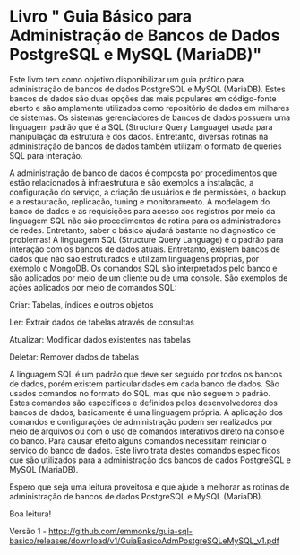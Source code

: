 # Livro " Guia Básico para Administração de Bancos de Dados PostgreSQL e MySQL (MariaDB)"

Este livro tem como objetivo disponibilizar um guia prático para administração de bancos de dados PostgreSQL e MySQL (MariaDB). Estes bancos de dados são duas opções das mais populares em código-fonte aberto e são amplamente utilizados como repositório de dados em milhares de sistemas. Os sistemas gerenciadores de bancos de dados possuem uma linguagem padrão que é a SQL (Structure Query Language) usada para manipulação da estrutura e dos dados. Entretanto, diversas rotinas na administração de bancos de dados também utilizam o formato de queries SQL para interação. 

A administração de banco de dados é composta por procedimentos que estão relacionados à infraestrutura e são exemplos a instalação, a configuração do serviço, a criação de usuários e de permissões, o backup e a restauração, replicação, tuning  e monitoramento. A modelagem do banco de dados e as requisições para acesso aos registros por meio da linguagem SQL não são  procedimentos de rotina para os administradores de redes. Entretanto, saber o básico ajudará bastante no diagnóstico de problemas!
A linguagem SQL (Structure Query Language) é o padrão para interação com os bancos de dados atuais. Entretanto, existem bancos de dados que não são estruturados e utilizam linguagens próprias, por exemplo o MongoDB. Os comandos SQL são interpretados pelo banco e são aplicados por meio de um cliente ou de uma console. São exemplos de ações aplicados por meio de comandos SQL:

Criar: Tabelas, índices e outros objetos

Ler: Extrair dados de tabelas através de consultas

Atualizar: Modificar dados existentes nas tabelas

Deletar: Remover dados de tabelas


A linguagem SQL é um padrão que deve ser seguido por todos os bancos de dados, porém existem particularidades em cada banco de dados. São usados comandos no formato do SQL, mas que não seguem o padrão. Estes comandos são específicos e definidos pelos desenvolvedores dos bancos de dados, basicamente é uma linguagem própria. A aplicação dos comandos e configurações de administração podem ser realizados por meio de arquivos ou com o uso de comandos interativos direto na console do banco. Para causar efeito alguns comandos necessitam reiniciar o serviço do banco de dados. Este livro trata destes comandos específicos que são utilizados para a administração dos bancos de dados PostgreSQL e MySQL (MariaDB).

Espero que seja uma leitura proveitosa e que ajude a melhorar as rotinas de administração de bancos de dados PostgreSQL e MySQL (MariaDB). 

Boa leitura!


Versão 1 - https://github.com/emmonks/guia-sql-basico/releases/download/v1/GuiaBasicoAdmPostgreSQLeMySQL_v1.pdf
